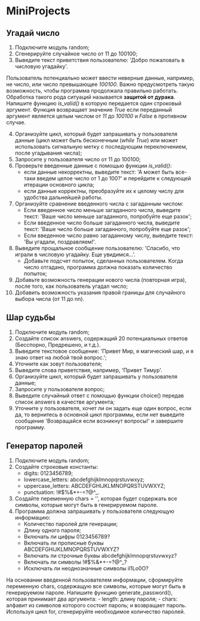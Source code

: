 # MiniProjects
## Угадай число

1.	Подключите модуль random;
2.	Сгенерируйте случайное число от 11 до 100100;
3.	Выведите текст приветствия пользователю: 'Добро пожаловать в числовую угадайку'.

Пользователь потенциально может ввести неверные данные, например, не число, или число превышающее _100100_. Важно предусмотреть такую возможность, чтобы программа продолжала правильно работать. Обработка такого рода ситуаций называется **защитой от дурака**.
Напишите функцию _is_valid()_ в которую передается один строковый аргумент. Функция возвращает значение _True_ если переданный аргумент является целым числом от _11_ до _100100_ и _False_ в противном случае.

4.  Организуйте цикл, который будет запрашивать у пользователя данные (цикл может быть бесконечным (_while True_) или может использовать сигнальную метку с последующим переключением, после угадывания числа);
5.	Запросите у пользователя число от 11 до 100100;
6.	Проверьте введенные данные с помощью функции _is_valid()_:
    - если данные некорректны, выведите текст: 'А может быть все-таки введем целое число от 1 до 100?' и перейдите к следующей итерации основного цикла;
    - если данные корректны, преобразуйте их к целому числу для удобства дальнейшей работы.
7.	Организуйте сравнение введенного числа с загаданным числом:
    - Если введенное число меньше загаданного числа, выведите текст: 'Ваше число меньше загаданного, попробуйте еще разок';
    - Если введенное число больше загаданного числа, выведите текст: 'Ваше число больше загаданного, попробуйте еще разок';
    - Если введенное число равно загаданному числу, выведите текст: 'Вы угадали, поздравляем!'.
8.	Выведите прощальное сообщение пользователю: 'Спасибо, что играли в числовую угадайку. Еще увидимся...'.
    - Добавьте подсчет попыток, сделанных пользователем. Когда число отгадано, программа должна показать количество попыток;
10. Добавьте возможность генерации нового числа (повторная игра), после того, как пользователь угадал число;
11. Добавить возможность указания правой границы для случайного выбора числа (от 11 до nn).


## Шар судьбы
1.  Подключите модуль random;
2.  Создайте список answers, содержащий 20 потенциальных ответов (Бесспорно, Предрешено, и т.д.).
3.  Выведите текстовое сообщение: 'Привет Мир, я магический шар, и я знаю ответ на любой твой вопрос.';
4.  Уточните как зовут пользователя;
5.  Выведите слова приветствия, например, 'Привет Тимур'.
6.  Организуйте цикл, который будет запрашивать у пользователя данные;
7.  Запросите у пользователя вопрос;
8.  Выведите случайный ответ с помощью функции choice() передав список answers в качестве аргумента;
9.  Уточните у пользователя, хочет ли он задать еще один вопрос, если да, то вернитесь в основной цикл программы, если нет выведите сообщение 'Возвращайся если возникнут вопросы!' и завершите программу.

## Генератор паролей
1.  Подключите модуль random;
2.  Создайте строковые константы:
    - digits: 0123456789;
    - lowercase_letters: abcdefghijklmnopqrstuvwxyz;
    - uppercase_letters: ABCDEFGHIJKLMNOPQRSTUVWXYZ;
    - punctuation: !#$%&*+-=?@^_.
3.  Создайте переменную chars = '', которая будет содержать все символы, которые могут быть в генерируемом пароле.
4.  Программа должна запрашивать у пользователя следующую информацию:
    - Количество паролей для генерации;
    - Длину одного пароля;
    - Включать ли цифры 0123456789?
    - Включать ли прописные буквы ABCDEFGHIJKLMNOPQRSTUVWXYZ?
    - Включать ли строчные буквы abcdefghijklmnopqrstuvwxyz?
    - Включать ли символы !#$%&*+-=?@^_?
    - Исключать ли неоднозначные символы il1Lo0O?

На основании введенной пользователем информации, сформируйте переменную chars, содержащую все символы, которые могут быть в генерируемом пароле.
Напишите функцию generate_password(), которая принимает два аргумента:
    - length: длину пароля;
    - chars: алфавит из символов которого состоит пароль;
и возвращает пароль.
Используя цикл for, сгенерируйте необходимое количество паролей.
